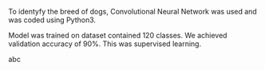 To identyfy the breed of dogs, Convolutional Neural Network was used and was coded using Python3. 

Model was trained on dataset contained 120 classes. We achieved validation accuracy of 90%. This was supervised learning.

abc
